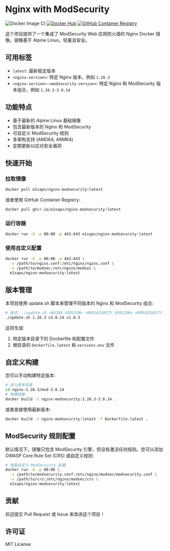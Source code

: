 # Nginx with ModSecurity

![Docker Image CI](https://github.com/e1saps/nginx-modsecurity/workflows/Docker%20Image%20CI/badge.svg)
[![Docker Hub](https://img.shields.io/docker/pulls/e1saps/nginx-modsecurity.svg)](https://hub.docker.com/r/e1saps/nginx-modsecurity)
[![GitHub Container Registry](https://img.shields.io/badge/GitHub%20Container-Registry-blue)](https://github.com/e1saps/nginx-modsecurity/pkgs/container/nginx-modsecurity)

这个项目提供了一个集成了 ModSecurity Web 应用防火墙的 Nginx Docker 镜像。镜像基于 Alpine Linux，轻量且安全。

## 可用标签

- `latest`: 最新稳定版本
- `<nginx-version>`: 特定 Nginx 版本，例如 `1.26.3`
- `<nginx-version>-<modsecurity-version>`: 特定 Nginx 和 ModSecurity 版本组合，例如 `1.26.3-3.0.14`

## 功能特点

- 基于最新的 Alpine Linux 基础镜像
- 包含最新版本的 Nginx 和 ModSecurity
- 可自定义 ModSecurity 规则
- 多架构支持 (AMD64, ARM64)
- 定期更新以应对安全漏洞

## 快速开始

### 拉取镜像

```bash
docker pull e1saps/nginx-modsecurity:latest
```

或者使用 GitHub Container Registry:

```bash
docker pull ghcr.io/e1saps/nginx-modsecurity:latest
```

### 运行容器

```bash
docker run -d -p 80:80 -p 443:443 e1saps/nginx-modsecurity:latest
```

### 使用自定义配置

```bash
docker run -d -p 80:80 -p 443:443 \
  -v /path/to/nginx.conf:/etc/nginx/nginx.conf \
  -v /path/to/modsec:/etc/nginx/modsec \
  e1saps/nginx-modsecurity:latest
```

## 版本管理

本项目使用 update.sh 脚本来管理不同版本的 Nginx 和 ModSecurity 组合:

```bash
# 格式: ./update.sh <NGINX_VERSION> <MODSECURITY_VERSION> <MODSECURITY_NGINX_VERSION>
./update.sh 1.26.3 v3.0.14 v1.0.3
```

这将生成:
1. 特定版本目录下的 Dockerfile 和配置文件
2. 根目录的 `Dockerfile.latest` 和 `versions.env` 文件

## 自定义构建

您可以手动构建特定版本:

```bash
# 进入版本目录
cd nginx-1.26.3/mod-3.0.14
# 构建镜像
docker build -t nginx-modsecurity:1.26.3-3.0.14 .
```

或者直接使用最新版本:

```bash
docker build -t nginx-modsecurity:latest -f Dockerfile.latest .
```

## ModSecurity 规则配置

默认情况下，镜像只包含 ModSecurity 引擎，但没有激活任何规则。您可以添加 OWASP Core Rule Set (CRS) 或自定义规则:

```bash
# 挂载自定义 ModSecurity 配置
docker run -d -p 80:80 \
  -v /path/to/modsecurity.conf:/etc/nginx/modsec/modsecurity.conf \
  -v /path/to/crs:/etc/nginx/modsec/crs \
  e1saps/nginx-modsecurity:latest
```

## 贡献

欢迎提交 Pull Request 或 Issue 来改进这个项目！

## 许可证

MIT License